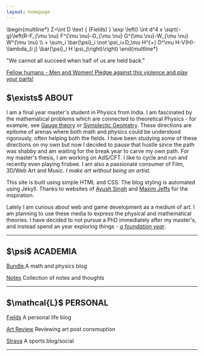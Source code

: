 ```yaml
---
layout: homepage
---
```


<div class="container">

  <div class="action">
    \begin{multline*}
    Z=\int D \text { (Fields) } \exp \left(i \int d^4 x \sqrt{-g}\left(R-F_{\mu \nu} F^{\mu \nu}-G_{\mu \nu} G^{\mu \nu}-W_{\mu \nu} W^{\mu \nu} \\
    + \sum_i \bar{\psi}_i \not \psi_i+D_\mu H^{+} D^\mu H-V(H)-\lambda_{i j} \bar{\psi}_i H \psi_j\right)\right)
    \end{multline*}
   </div>

<section id="message">
  <div class="message">
    <p>"We cannot all succeed when half of us are held back."</p>
    <p><a href="https://drive.google.com/file/d/1b5gAYt0yc4YRKbCN0FIerlMmEZCWek8T/view?usp=drive_link">Fellow humans - Men and Women! Pledge against this violence and play your parts!</a> </p>
  </div>
</section>

<section id="about">
    <div class="about">
    <h2>$\exists$ ABOUT </h2>
    <!-- <figure class="about-div">
    <img src="..\assets\images\home_profile.jpg" class="center mid" alt="">
    </figure> -->
    <p class="about-div">
        I am a final year master's student in Physics from India. I am fascinated by the mathematical problems which are connected to theoretical Physics - for example, see <a href="https://www.ma.imperial.ac.uk/~jbm18/ijg/notes/introtogaugetheory.pdf">Gauge theory</a> or <a href="https://people.math.harvard.edu/~jeffs/symplectic.html">Symplectic Geometry</a>. These directions are epitome of arenas where both math and physics could be understood rigorously, often helping both the fields. I have been studying some of these directions on my own but now I decided to pause that hustle since the path was shabby and am waiting for the break year to carve my own path. For my master's thesis, I am working on AdS/CFT. 
        I like to cycle and run and recently even playing frisbee. I am also a passionate consumer of Film, 3D/Web Art and Music. <i>I make art without being an artist.</i> 
        <!-- To be more precise, if Life was a bundle I enjoy looking at the fibers of it (in my own way). I am lucky to meet couple of other <i>fiberists of life</i> - <a href="https://sites.google.com/view/trivikramudu/home?authuser=0">Trivikram</a> and <a href="https://www.notion.so/abhasjournal/Journal-cb09bb7d45aa469885a122dadc45ffa0?pvs=4">Abha</a>, having their own style.  -->
        </p>
        <p>
        This site is built using simple HTML and CSS. The blog styling is automated using Jekyll. Thanks to websites of <a href="https://11de784a.github.io/about">Ayush Singh</a> and <a href="https://mjeffs.net/">Maxim Jeffs</a> for the inspiration. </p> 
        <p>Lately I am curious about web and game development as a medium of art. I am planning to use these media to express the physical and mathematical theories. I have decided to not pursue a PhD immediately after my master's, and instead spend an year exploring things - <i><a href="\fields\2024\08\17\foundation_year.html">a foundation year</a></i>.</p> 
    </div>
</section>
<hr>
<section id="projects">
    <div class="projects">
      <h2>$\psi$ ACADEMIA</h2>
      <div class="visual-list">
        <p><span class="tag-title"><a href="..\bundle\">Bundle </a></span><span class="tag-info">A math and physics blog</span></p>
        <p><span class="tag-title"><a href="">Notes</a></span> <span class="tag-info">Collection of notes and thoughts</span></p>
        <!-- <p><span class="tag-title">Awesome Acads</span> <span class="tag-info">A list of awesome people in academia</span></p> -->
      </div>
    </div>
        <!-- <li>Notes on Quantum Field Theory - <a href="\assets\docs\qed.djvu">Spinor Fields</a> | <a href="\assets\docs\renormalization.djvu"> Renormalization</a>| <a href="">Summary Notes</a>.</li> -->
</section>
<hr>
<section id="yada">
    <div class="yada">
      <h2>$\mathcal{L}$ PERSONAL</h2>   
      <div class="visual-list">
        <p><span class="tag-title"><a href="..\fields\">Fields</a></span> <span class="tag-info">A personal life blog</span></p>
        <p><span class="tag-title"><a href="..\artreview\">Art Review</a></span> <span class="tag-info">Reviewing art post consmuption</span></p>
        <p><span class="tag-title"><a href="https://www.strava.com/athletes/103649902">Strava</a></span> <span class="tag-info">A sports blog/social</span></p>
      </div>
    </div>
</section>
  </div>
<footer>
  <hr class="footer">
  <!-- <p><a href = "mailto: pshubhang.sharma@niser.ac.in">pshubhang.sharma@niser.ac.in</a></p> -->
</footer>